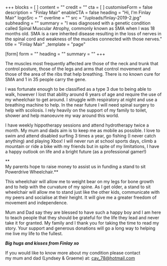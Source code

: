 +++
blocks = [ ]
content = ""
credit = ""
cta = [ ]
customiseForm = false
description = "Finlay Mair"
enableCTA = false
heading = "Hi, I'm Finlay Mair"
logoSrc = ""
overline = ""
src = "/uploads/finlay-2019-2.jpg"
subheading = ""
summary = "I was diagnosed with a genetic condition called Spinal Muscular Atrophy, commonly known as SMA when I was 18 months old. SMA is a rare inherited disease resulting in the loss of nerves in the spinal cord and weakness of the muscles connected with those nerves."
title = "Finlay Mair"
_template = "page"

[form]
form = ""
heading = ""
summary = ""
+++

The muscles most frequently affected are those of the neck and trunk that control posture, those of the legs and arms that control movement and those of the area of the ribs that help breathing. There is no known cure for SMA and 1 in 35 people carry the gene.

I was fortunate enough to be classified as a type 3 due to being able to walk, however I lost that ability around 6 years of age and require the use of my wheelchair to get around. I struggle with respiratory at night and use a breathing machine to help. In the near future I will need spinal surgery to help with scoliosis. I rely heavily on the support of my family to toilet, shower and help manoeuvre my way around this world.  
  
I have weekly hippotherapy sessions and attend hydrotherapy twice a month. My mum and dads aim is to keep me as mobile as possible. I love to swim and attend disabled surfing 3 times a year, go fishing (I never catch anything) and playing Xbox! I will never run at school sports days, climb a mountain or ride a bike with my friends but in spite of my limitations, I have a happy outlook on life and a bright future (as a professional gamer!)

**  
My parents hope to raise money to assist us in funding a stand to sit Powerdrive Wheelchair.**

This wheelchair will allow me to weight bear on my legs for bone growth and to help with the curvature of my spine. As I get older, a stand to sit wheelchair will allow me to stand just like the other kids, communicate with my peers and socialise at their height. It will give me a greater freedom of movement and independence.

Mum and Dad say they are blessed to have such a happy boy and I am here to teach people that they should be grateful for the life they lead and never take it for granted. My family and I thank you for taking the time to read my story. Your support and generous donations will go a long way to helping me live my life to the fullest.

  
**_Big hugs and kisses from Finlay xo_**

  
If you would like to know more about my condition please contact  
my mum and dad (Lyndsey & Graeme) at: cav_78@hotmail.com
